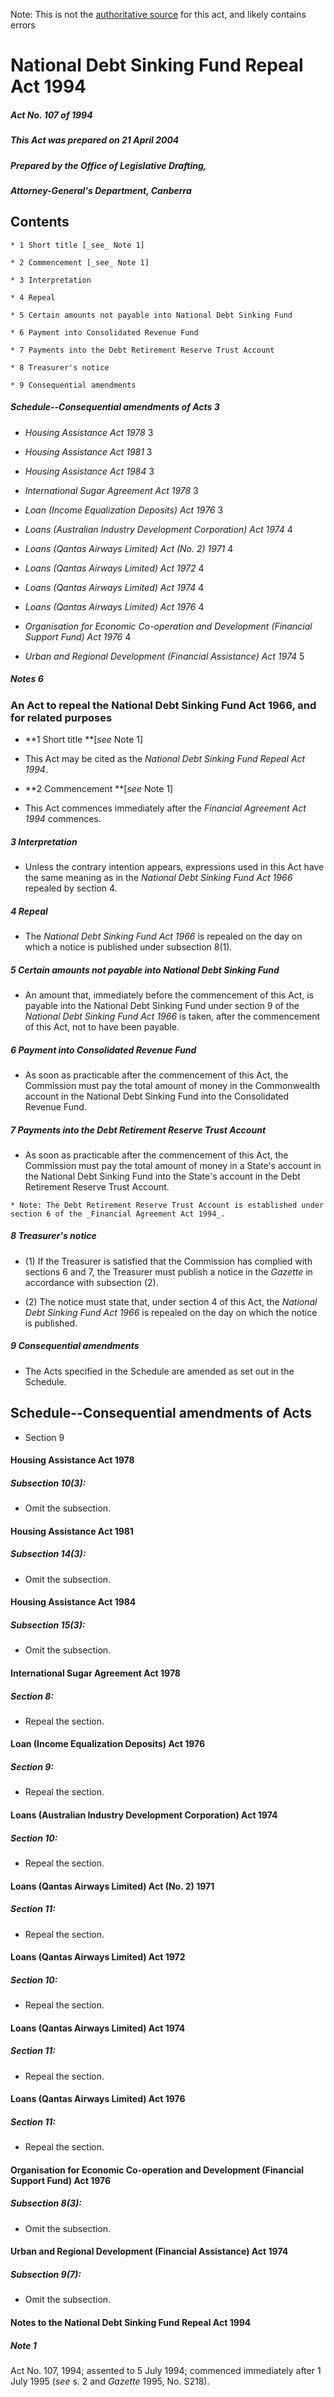 Note: This is not the [authoritative source](https://www.comlaw.gov.au/Details/C2004C00454) for this act, and likely contains errors

# National Debt Sinking Fund Repeal Act 1994

##### Act No. 107 of 1994

##### This Act was prepared on 21 April 2004

##### Prepared by the Office of Legislative Drafting,
##### Attorney-General's Department, Canberra


## Contents

    * 1 Short title [_see_ Note 1] 

    * 2 Commencement [_see_ Note 1] 

    * 3 Interpretation 

    * 4 Repeal 

    * 5 Certain amounts not payable into National Debt Sinking Fund 

    * 6 Payment into Consolidated Revenue Fund 

    * 7 Payments into the Debt Retirement Reserve Trust Account 

    * 8 Treasurer's notice 

    * 9 Consequential amendments 

##### Schedule--Consequential amendments of Acts	3

  * _Housing Assistance Act 1978_	3

  * _Housing Assistance Act 1981_	3

  * _Housing Assistance Act 1984_	3

  * _International Sugar Agreement Act 1978_	3

  * _Loan (Income Equalization Deposits) Act 1976_	3

  * _Loans (Australian Industry Development Corporation) Act 1974_	4

  * _Loans (Qantas Airways Limited) Act (No. 2) 1971_	4

  * _Loans (Qantas Airways Limited) Act 1972_	4

  * _Loans (Qantas Airways Limited) Act 1974_	4

  * _Loans (Qantas Airways Limited) Act 1976_	4

  * _Organisation for Economic Co-operation and Development (Financial Support Fund) Act 1976_	4

  * _Urban and Regional Development (Financial Assistance) Act 1974_	5

##### Notes	6

### An Act to repeal the National Debt Sinking Fund Act 1966, and for related purposes

   * **1  Short title **[_see_ Note 1]

   * This Act may be cited as the _National Debt Sinking Fund Repeal Act 1994_.

   * **2  Commencement **[_see_ Note 1]

   * This Act commences immediately after the _Financial Agreement Act 1994_ commences.

##### 3  Interpretation

   * Unless the contrary intention appears, expressions used in this Act have the same meaning as in the _National Debt Sinking Fund Act 1966_ repealed by section 4.

##### 4  Repeal

   * The _National Debt Sinking Fund Act 1966_ is repealed on the day on which a notice is published under subsection 8(1).

##### 5  Certain amounts not payable into National Debt Sinking Fund

   * An amount that, immediately before the commencement of this Act, is payable into the National Debt Sinking Fund under section 9 of the _National Debt Sinking Fund Act 1966_ is taken, after the commencement of this Act, not to have been payable.

##### 6  Payment into Consolidated Revenue Fund

   * As soon as practicable after the commencement of this Act, the Commission must pay the total amount of money in the Commonwealth account in the National Debt Sinking Fund into the Consolidated Revenue Fund.

##### 7  Payments into the Debt Retirement Reserve Trust Account

   * As soon as practicable after the commencement of this Act, the Commission must pay the total amount of money in a State's account in the National Debt Sinking Fund into the State's account in the Debt Retirement Reserve Trust Account.

    * Note: The Debt Retirement Reserve Trust Account is established under section 6 of the _Financial Agreement Act 1994_.

##### 8  Treasurer's notice

   * (1) If the Treasurer is satisfied that the Commission has complied with sections 6 and 7, the Treasurer must publish a notice in the _Gazette_ in accordance with subsection (2).

   * (2) The notice must state that, under section 4 of this Act, the _National Debt Sinking Fund Act 1966_ is repealed on the day on which the notice is published.

##### 9  Consequential amendments

   * The Acts specified in the Schedule are amended as set out in the Schedule.

## Schedule--Consequential amendments of Acts

  * Section 9 

#### Housing Assistance Act 1978

##### Subsection 10(3):

  * Omit the subsection.

#### Housing Assistance Act 1981

##### Subsection 14(3):

  * Omit the subsection.

#### Housing Assistance Act 1984

##### Subsection 15(3):

  * Omit the subsection.

#### International Sugar Agreement Act 1978

##### Section 8: 

  * Repeal the section.

#### Loan (Income Equalization Deposits) Act 1976

##### Section 9: 

  * Repeal the section.

#### Loans (Australian Industry Development Corporation) Act 1974

##### Section 10: 

  * Repeal the section.

#### Loans (Qantas Airways Limited) Act (No. 2) 1971

##### Section 11: 

  * Repeal the section.

#### Loans (Qantas Airways Limited) Act 1972

##### Section 10: 

  * Repeal the section.

#### Loans (Qantas Airways Limited) Act 1974

##### Section 11: 

  * Repeal the section.

#### Loans (Qantas Airways Limited) Act 1976

##### Section 11: 

  * Repeal the section.

#### Organisation for Economic Co-operation and Development (Financial Support Fund) Act 1976

##### Subsection 8(3):

  * Omit the subsection.

#### Urban and Regional Development (Financial Assistance) Act 1974

##### Subsection 9(7):

  * Omit the subsection.

#### Notes to the National Debt Sinking Fund Repeal Act 1994

##### Note 1

Act No. 107, 1994; assented to 5 July 1994; commenced immediately after 1 July 1995 (_see_ s. 2 and _Gazette_ 1995, No. S218).

